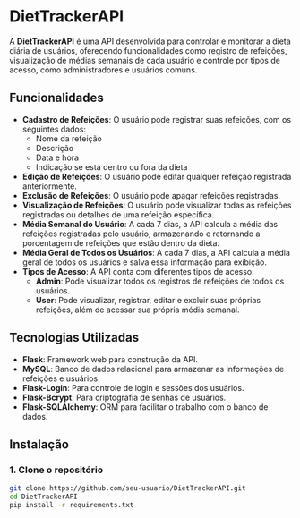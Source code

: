 # DietTrackerAPI

A **DietTrackerAPI** é uma API desenvolvida para controlar e monitorar a dieta diária de usuários, oferecendo funcionalidades como registro de refeições, visualização de médias semanais de cada usuário e controle por tipos de acesso, como administradores e usuários comuns.

## Funcionalidades

- **Cadastro de Refeições**: O usuário pode registrar suas refeições, com os seguintes dados:
  - Nome da refeição
  - Descrição
  - Data e hora
  - Indicação se está dentro ou fora da dieta
- **Edição de Refeições**: O usuário pode editar qualquer refeição registrada anteriormente.
- **Exclusão de Refeições**: O usuário pode apagar refeições registradas.
- **Visualização de Refeições**: O usuário pode visualizar todas as refeições registradas ou detalhes de uma refeição específica.
- **Média Semanal do Usuário**: A cada 7 dias, a API calcula a média das refeições registradas pelo usuário, armazenando e retornando a porcentagem de refeições que estão dentro da dieta.
- **Média Geral de Todos os Usuários**: A cada 7 dias, a API calcula a média geral de todos os usuários e salva essa informação para exibição.
- **Tipos de Acesso**: A API conta com diferentes tipos de acesso:
  - **Admin**: Pode visualizar todos os registros de refeições de todos os usuários.
  - **User**: Pode visualizar, registrar, editar e excluir suas próprias refeições, além de acessar sua própria média semanal.

## Tecnologias Utilizadas

- **Flask**: Framework web para construção da API.
- **MySQL**: Banco de dados relacional para armazenar as informações de refeições e usuários.
- **Flask-Login**: Para controle de login e sessões dos usuários.
- **Flask-Bcrypt**: Para criptografia de senhas de usuários.
- **Flask-SQLAlchemy**: ORM para facilitar o trabalho com o banco de dados.

## Instalação

### 1. Clone o repositório

```bash
git clone https://github.com/seu-usuario/DietTrackerAPI.git
cd DietTrackerAPI
pip install -r requirements.txt
```
